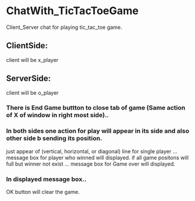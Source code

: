 # ChatWith_TicTacToeGame
Client_Server chat for playing tic_tac_toe game.

## ClientSide:
client will be x_player
## ServerSide:
client will be o_player

### There is End Game buttton to close tab of game (Same action of X of window in right most side)..

### In both sides one action for play will appear in its side and also other side b sending its position.
just appear of (vertical, horizontal, or diagonal) line for single player ... message box for player who winned will displayed.
if all game positons will full but winner not exist ... message box for Game over will displayed.

### In displayed message box..
OK button will clear the game.




